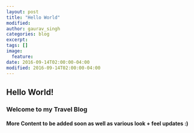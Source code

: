 ```yaml
---
layout: post
title: "Hello World"
modified:
author: gaurav_singh
categories: blog
excerpt:
tags: []
image:
  feature:
date: 2016-09-14T02:00:00-04:00
modified: 2016-09-14T02:00:00-04:00
---
```


## Hello World!

### Welcome to my Travel Blog

#### More Content to be added soon as well as various look + feel updates :)
